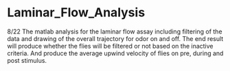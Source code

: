 # Laminar_Flow_Analysis
8/22
The matlab analysis for the laminar flow assay including filtering of the data and drawing of the overall trajectory for odor on and off.
The end result will produce whether the flies will be filtered or not based on the inactive criteria. And produce the average upwind velocity of flies
on pre, during and post stimulus.
